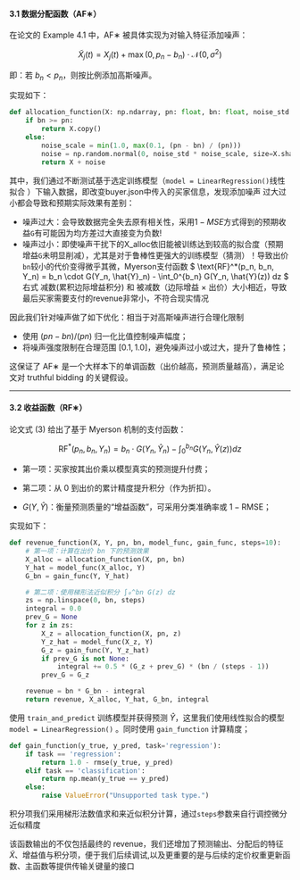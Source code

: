 

#### 3.1 数据分配函数（AF∗）


在论文的 Example 4.1 中，AF∗ 被具体实现为对输入特征添加噪声：

$$
\tilde{X}_j(t) = X_j(t) + \max(0, p_n - b_n) \cdot \mathcal{N}(0, \sigma^2)
$$

即：若 $b_n < p_n$，则按比例添加高斯噪声。

实现如下：

```python
def allocation_function(X: np.ndarray, pn: float, bn: float, noise_std: float = 1) -> np.ndarray:
    if bn >= pn:
        return X.copy()
    else:
        noise_scale = min(1.0, max(0.1, (pn - bn) / (pn)))
        noise = np.random.normal(0, noise_std * noise_scale, size=X.shape)
        return X + noise
```
其中，我们通过不断测试基于选定训练模型（`model = LinearRegression()`线性拟合 ）下输入数据，即改变buyer.json中传入的买家信息，发现添加噪声
过大过小都会导致和预期实际效果有差别：
- 噪声过大：会导致数据完全失去原有相关性，采用$1 - MSE$方式得到的预期收益`G`有可能因为均方差过大直接变为负数!
- 噪声过小：即使噪声干扰下的X_alloc依旧能被训练达到较高的拟合度（预期增益`G`未明显削减），尤其是对于鲁棒性更强大的训练模型（猜测）！导致出价`bn`较小的代价变得微乎其微，Myerson支付函数 
$
\text{RF}^*(p_n, b_n, Y_n) = b_n \cdot G(Y_n, \hat{Y}_n) - \int_0^{b_n} G(Y_n, \hat{Y}(z)) dz
$
右式 减数(累积边际增益积分) 和 被减数（边际增益 × 出价）大小相近，导致最后买家需要支付的revenue非常小，不符合现实情况


因此我们针对噪声做了如下优化：相当于对高斯噪声进行合理化限制
* 使用 $(pn - bn)/(pn)$ 归一化比值控制噪声幅度；
* 将噪声强度限制在合理范围 $[0.1, 1.0]$，避免噪声过小或过大，提升了鲁棒性；


这保证了 AF∗ 是一个大样本下的单调函数（出价越高，预测质量越高），满足论文对 truthful bidding 的关键假设。

---

#### 3.2 收益函数（RF∗）



论文式 (3) 给出了基于 Myerson 机制的支付函数：

$$
\text{RF}^*(p_n, b_n, Y_n) = b_n \cdot G(Y_n, \hat{Y}_n) - \int_0^{b_n} G(Y_n, \hat{Y}(z)) dz
$$
* 第一项：买家按其出价乘以模型真实的预测提升付费；
* 第二项：从 0 到出价的累计精度提升积分（作为折扣）。


* $G(Y, \hat{Y})$：衡量预测质量的“增益函数”，可采用分类准确率或 $1 - \text{RMSE}$；


实现如下：

```python
def revenue_function(X, Y, pn, bn, model_func, gain_func, steps=10):
    # 第一项：计算在出价 bn 下的预测效果
    X_alloc = allocation_function(X, pn, bn)
    Y_hat = model_func(X_alloc, Y)
    G_bn = gain_func(Y, Y_hat)

    # 第二项：使用梯形法近似积分 ∫₀^bn G(z) dz
    zs = np.linspace(0, bn, steps)
    integral = 0.0
    prev_G = None
    for z in zs:
        X_z = allocation_function(X, pn, z)
        Y_z_hat = model_func(X_z, Y)
        G_z = gain_func(Y, Y_z_hat)
        if prev_G is not None:
            integral += 0.5 * (G_z + prev_G) * (bn / (steps - 1))
        prev_G = G_z

    revenue = bn * G_bn - integral
    return revenue, X_alloc, Y_hat, G_bn, integral
```

使用 `train_and_predict` 训练模型并获得预测 $\hat{Y}$，这里我们使用线性拟合的模型 `model = LinearRegression()` 。同时使用 `gain_function` 计算精度；
```py
def gain_function(y_true, y_pred, task='regression'):
    if task == 'regression':
        return 1.0 - rmse(y_true, y_pred)
    elif task == 'classification':
        return np.mean(y_true == y_pred)
    else:
        raise ValueError("Unsupported task type.")
```

积分项我们采用梯形法数值求和来近似积分计算，通过`steps`参数来自行调控微分近似精度


该函数输出的不仅包括最终的 revenue，我们还增加了预测输出、分配后的特征 $\tilde{X}$、增益值与积分项，便于我们后续调试,以及更重要的是与后续的定价权重更新函数、主函数等提供传输关键量的接口

